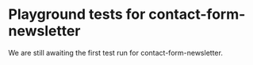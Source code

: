 # Playground tests for contact-form-newsletter
We are still awaiting the first test run for contact-form-newsletter.
